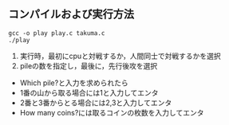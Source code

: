 ## コンパイルおよび実行方法

```
gcc -o play play.c takuma.c
./play
```

1. 実行時，最初にcpuと対戦するか，人間同士で対戦するかを選択
2. pileの数を指定し，最後に，先行後攻を選択

* Which pile?と入力を求められたら
 * 1番の山から取る場合には1と入力してエンタ
 * 2番と3番からとる場合には2,3と入力してエンタ
* How many coins?には取るコインの枚数を入力してエンタ
